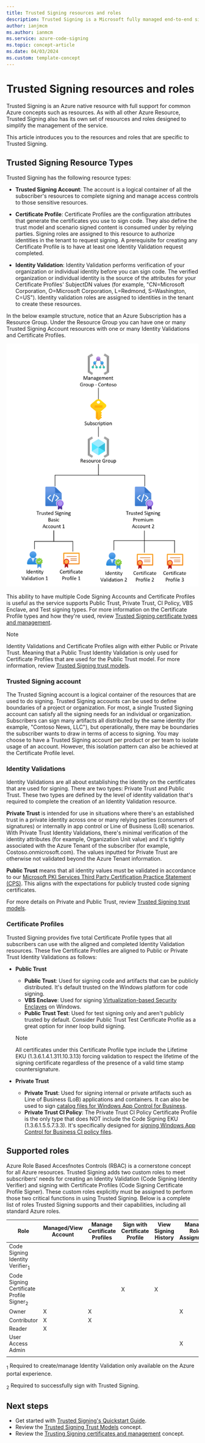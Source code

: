 ```yaml
---
title: Trusted Signing resources and roles
description: Trusted Signing is a Microsoft fully managed end-to-end signing solution that simplifies the signing process for Azure developers. Learn all about the resources and roles specific to Trusted Signing, such as identity validations, certificate profiles, and the code signing identity verifier.
author: ianjmcm
ms.author: ianmcm
ms.service: azure-code-signing
ms.topic: concept-article
ms.date: 04/03/2024
ms.custom: template-concept
---
```


# Trusted Signing resources and roles

Trusted Signing is an Azure native resource with full support for common Azure concepts such as resources. As with all other Azure Resource, Trusted Signing also has its own set of resources and roles designed to simplify the management of the service. 

This article introduces you to the resources and roles that are specific to Trusted Signing.

## Trusted Signing Resource Types
Trusted Signing has the following resource types: 

- **Trusted Signing Account**: The account is a logical container of all the subscriber's resources to complete signing and manage access controls to those sensitive resources. 

- **Certificate Profile**: Certificate Profiles are the configuration attributes that generate the certificates you use to sign code. They also define the trust model and scenario signed content is consumed under by relying parties. Signing roles are assigned to this resource to authorize identities in the tenant to request signing. A prerequisite for creating any Certificate Profile is to have at least one Identity Validation request completed. 

- **Identity Validation**: Identity Validation performs verification of your organization or individual identity before you can sign code. The verified organization or individual identity is the source of the attributes for your Certificate Profiles' SubjectDN values (for example, "CN=Microsoft Corporation, O=Microsoft Corporation, L=Redmond, S=Washington, C=US"). Identity validation roles are assigned to identities in the tenant to create these resources.

In the below example structure, notice that an Azure Subscription has a Resource Group. Under the Resource Group you can have one or many Trusted Signing Account resources with one or many Identity Validations and Certificate Profiles. 

![Diagram of Trusted Signing resource group and cert profiles](./media/trusted-signing-resource-structure.png)

This ability to have multiple Code Signing Accounts and Certificate Profiles is useful as the service supports Public Trust, Private Trust, CI Policy, VBS Enclave, and Test signing types. For more information on the Certificate Profile types and how they're used, review [Trusted Signing certificate types and management](./concept-trusted-signing-cert-management.md). 

> [!NOTE]
> Identity Validations and Certificate Profiles align with either Public or Private Trust. Meaning that a Public Trust Identity Validation is only used for Certificate Profiles that are used for the Public Trust model. For more information, review [Trusted Signing trust models](./concept-trusted-signing-trust-models.md).

### Trusted Signing account

The Trusted Signing account is a logical container of the resources that are used to do signing. Trusted Signing accounts can be used to define boundaries of a project or organization. For most, a single Trusted Signing account can satisfy all the signing needs for an individual or organization. Subscribers can sign many artifacts all distributed by the same identity (for example, "Contoso News, LLC"), but operationally, there may be boundaries the subscriber wants to draw in terms of access to signing. You may choose to have a Trusted Signing account per product or per team to isolate usage of an account. However, this isolation pattern can also be achieved at the Certificate Profile level.

### Identity Validations

Identity Validations are all about establishing the identity on the certificates that are used for signing.  There are two types: Private Trust and Public Trust. These two types are defined by the level of identity validation that's required to complete the creation of an Identity Validation resource. 

**Private Trust** is intended for use in situations where there's an established trust in a private identity across one or many relying parties (consumers of signatures) or internally in app control or Line of Business (LoB) scenarios. With Private Trust Identity Validations, there's minimal verification of the identity attributes (for example, Organization Unit value) and it's tightly associated with the Azure Tenant of the subscriber (for example, Costoso.onmicrosoft.com). The values inputted for Private Trust are otherwise not validated beyond the Azure Tenant information. 

**Public Trust** means that all identity values must be validated in accordance to our [Microsoft PKI Services Third Party Certification Practice Statement (CPS)](https://www.microsoft.com/pkiops/docs/repository.htm). This aligns with the expectations for publicly trusted code signing certificates. 

For more details on Private and Public Trust, review [Trusted Signing trust models](./concept-trusted-signing-trust-models.md). 

### Certificate Profiles

Trusted Signing provides five total Certificate Profile types that all subscribers can use with the aligned and completed Identity Validation resources. These five Certificate Profiles are aligned to Public or Private Trust Identity Validations as follows:

- **Public Trust**
    - **Public Trust**: Used for signing code and artifacts that can be publicly distributed. It's default trusted on the Windows platform for code signing. 
    - **VBS Enclave**: Used for signing [Virtualization-based Security Enclaves](https://learn.microsoft.com/windows/win32/trusted-execution/vbs-enclaves) on Windows.
    - **Public Trust Test**: Used for test signing only and aren't publicly trusted by default. Consider Public Trust Test Certificate Profile as a great option for inner loop build signing. 
    
     >[!NOTE]
     >All certificates under this Certificate Profile type include the Lifetime EKU (1.3.6.1.4.1.311.10.3.13) forcing validation to respect the lifetime of the signing certificate regardless of the presence of a valid time stamp countersignature. 

- **Private Trust**
    - **Private Trust**: Used for signing internal or private artifacts such as Line of Business (LoB) applications and containers. It can also be used to sign [catalog files for Windows App Control for Business](https://learn.microsoft.com/windows/security/application-security/application-control/windows-defender-application-control/deployment/deploy-catalog-files-to-support-wdac).
    - **Private Trust CI Policy**: The Private Trust CI Policy Certificate Profile is the only type that does NOT include the Code Signing EKU (1.3.6.1.5.5.7.3.3). It's specifically designed for [signing Windows App Control for Business CI policy files](https://learn.microsoft.com/windows/security/application-security/application-control/windows-defender-application-control/deployment/use-signed-policies-to-protect-wdac-against-tampering). 
 

## Supported roles

Azure Role Based Accesfnotes Controls (RBAC) is a cornerstone concept for all Azure resources. Trusted Signing adds two custom roles to meet subscribers’ needs for creating an Identity Validation (Code Signing Identity Verifier) and signing with Certificate Profiles (Code Signing Certificate Profile Signer). These custom roles explicitly must be assigned to perform those two critical functions in using Trusted Signing. Below is a complete list of roles Trusted Signing supports and their capabilities, including all standard Azure roles.

|Role|Managed/View Account|Manage Certificate Profiles|Sign with Certificate Profile|View Signing History|Manage Role Assignment|Manage Identity Validation|
|---------------|---------------|-----------------|-----------------|-----------------|-----------------|-----------------|
|Code Signing Identity Verifier<sub>1</sub>||||||X|
|Code Signing Certificate Profile Signer<sub>2</sub>|||X|X|||
|Owner|X|X|||X||
|Contributor|X|X|||||
|Reader|X||||||
|User Access Admin|||||X||
||||||||

<sub>1</sub> Required to create/manage Identity Validation only available on the Azure portal experience. 

<sub>2</sub> Required to successfully sign with Trusted Signing.

## Next steps

* Get started with [Trusted Signing's Quickstart Guide](./quickstart.md).
* Review the [Trusted Signing Trust Models](./concept-trusted-signing-trust-models.md) concept.
* Review the [Trusting Signing certificates and management](./concept-trusted-signing-cert-management.md) concept.

